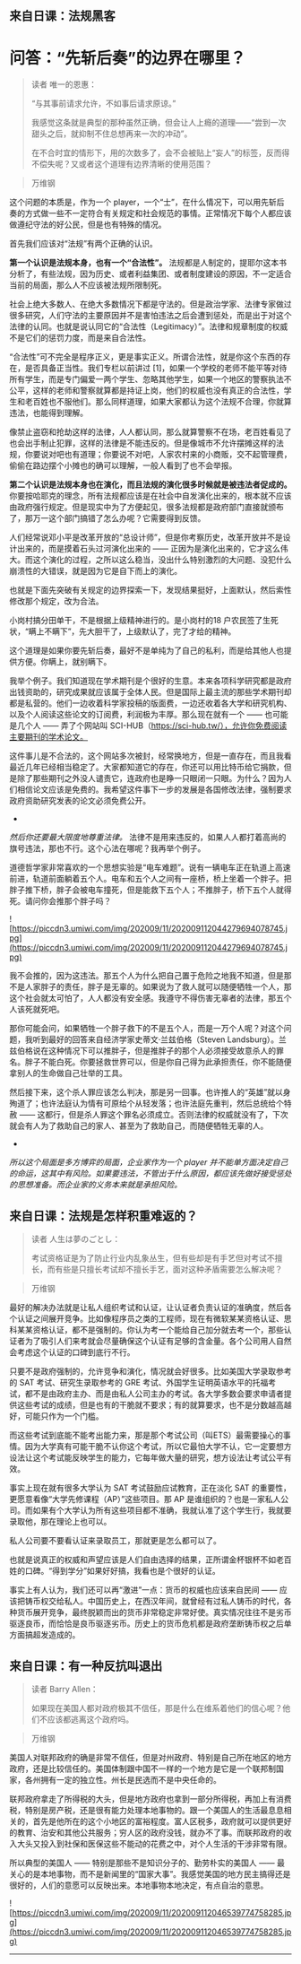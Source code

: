 ## 来自日课：法规黑客

# 问答：“先斩后奏”的边界在哪里？

> 读者 唯一的恩惠：
> 
> “与其事前请求允许，不如事后请求原谅。”
> 
> 我感觉这条就是典型的那种虽然正确，但会让人上瘾的道理——“尝到一次甜头之后，就抑制不住总想再来一次的冲动”。
> 
> 在不合时宜的情形下，用的次数多了，会不会被贴上“妄人”的标签，反而得不偿失呢？又或者这个道理有边界清晰的使用范围？

> 万维钢

这个问题的本质是，作为一个 player，一个“士”，在什么情况下，可以用先斩后奏的方式做一些不一定符合有关规定和社会规范的事情。正常情况下每个人都应该做遵纪守法的好公民，但是也有特殊的情况。

首先我们应该对“法规”有两个正确的认识。

 **第一个认识是法规本身，也有一个“合法性”。** 法规都是人制定的，提耶尔这本书分析了，有些法规，因为历史、或者利益集团、或者制度建设的原因，不一定适合当前的局面，那么人不应该被法规所限制死。

社会上绝大多数人、在绝大多数情况下都是守法的。但是政治学家、法律专家做过很多研究，人们守法的主要原因并不是害怕违法之后会遭到惩处，而是出于对这个法律的认同。也就是说认同它的“合法性（Legitimacy）”。法律和规章制度的权威不是它们的惩罚力度，而是来自合法性。

“合法性”可不完全是程序正义，更是事实正义。所谓合法性，就是你这个东西的存在，是否具备正当性。我们专栏以前讲过 [1]，如果一个学校的老师不能平等对待所有学生，而是专门偏爱一两个学生、忽略其他学生，如果一个地区的警察执法不公平，这样的老师和警察就算都是持证上岗，他们的权威也没有真正的合法性，学生和老百姓也不服他们。那么同样道理，如果大家都认为这个法规不合理，你就算违法，也能得到理解。

像禁止盗窃和抢劫这样的法律，人人都认同，那么就算警察不在场，老百姓看见了也会出手制止犯罪，这样的法律是不能违反的。但是像城市不允许摆摊这样的法规，你要说对吧也有道理；你要说不对吧，人家农村来的小商贩，交不起管理费，偷偷在路边摆个小摊也的确可以理解，一般人看到了也不会举报。

 **第二个认识是法规本身也在演化，而且法规的演化很多时候就是被违法者促成的。** 你要按哈耶克的理念，所有法规都应该是在社会中自发演化出来的，根本就不应该由政府强行规定。但是现实中为了方便起见，很多法规都是政府部门直接就颁布了，那万一这个部门搞错了怎么办呢？它需要得到反馈。

人们经常说邓小平是改革开放的“总设计师”，但是你考察历史，改革开放并不是设计出来的，而是摸着石头过河演化出来的 —— 正因为是演化出来的，它才这么伟大。而这个演化的过程，之所以这么稳当，没出什么特别激烈的大问题、没犯什么崩溃性的大错误，就是因为它是自下而上的演化。

也就是下面先突破有关规定的边界探索一下，发现结果挺好，上面默认，然后索性修改那个规定，改为合法。

小岗村搞分田单干，不是根据上级精神进行的。是小岗村的18 户农民签了生死状，“瞒上不瞒下”，先大胆干了，上级默认了，完了才给的精神。

这个道理是如果你要先斩后奏，最好不是单纯为了自己的私利，而是给其他人也提供方便。你瞒上，就别瞒下。

我举个例子。我们知道现在学术期刊是个很好的生意。本来各项科学研究都是政府出钱资助的，研究成果就应该属于全体人民。但是国际上最主流的那些学术期刊却都是私营的。他们一边收着科学家投稿的版面费，一边还收着各大学和研究机构、以及个人阅读这些论文的订阅费，利润极为丰厚。那么现在就有一个 —— 也可能是几个人 —— 弄了个网站叫 SCI-HUB（https://sci-hub.tw/），允许你免费阅读主要期刊的学术论文。

这件事儿是不合法的，这个网站多次被封，经常换地方，但是一直存在，而且我看最近几年已经相当稳定了。大家都知道它的存在，你还可以用比特币给它捐款，但是除了那些期刊之外没人谴责它，连政府也是睁一只眼闭一只眼。为什么？因为人们相信论文应该是免费的。我希望这件事下一步的发展是各国修改法律，强制要求政府资助研究发表的论文必须免费公开。

*

 *然后你还要最大限度地尊重法律。* 法律不是用来违反的，如果人人都打着高尚的旗号违法，那也不行。这个心法在哪呢？我再举个例子。

道德哲学家非常喜欢的一个思想实验是“电车难题”。说有一辆电车正在轨道上高速前进，轨道前面躺着五个人。电车和五个人之间有一座桥，桥上坐着一个胖子。把胖子推下桥，胖子会被电车撞死，但是能救下五个人；不推胖子，桥下五个人就得死。请问你会推那个胖子吗？

![https://piccdn3.umiwi.com/img/202009/11/202009112044279694078745.jpg](https://piccdn3.umiwi.com/img/202009/11/202009112044279694078745.jpg)

我不会推的，因为这违法。那五个人为什么把自己置于危险之地我不知道，但是那不是人家胖子的责任，胖子是无辜的。如果说为了救人就可以随便牺牲一个人，那这个社会就太可怕了，人人都没有安全感。我遵守不得伤害无辜者的法律，那五个人该死就死吧。

那你可能会问，如果牺牲一个胖子救下的不是五个人，而是一万个人呢？对这个问题，我听到最好的回答来自经济学家史蒂文·兰兹伯格（Steven Landsburg）。兰兹伯格说在这种情况下可以推胖子，但是推胖子的那个人必须接受故意杀人的罪名。胖子不能白死。你要拯救世界可以，但是你自己得为此承担责任，你不能随便拿别人的生命做自己壮举的工具。

然后接下来，这个杀人罪应该怎么判决，那是另一回事。也许推人的“英雄”就以身殉道了；也许法庭认为情有可原给个从轻发落；也许法庭先重判，然后总统给个特赦 —— 这都行，但是杀人罪这个罪名必须成立。否则法律的权威就没有了，下次就会有人为了救助自己的家人、甚至为了救助自己，而随便牺牲无辜的人。

*

 *所以这个局面是多方博弈的局面，企业家作为一个 player 并不能单方面决定自己的命运，这其中有风险。如果要违法，不管出于什么原因，都应该先做好接受惩处的思想准备。而企业家的义务本来就是承担风险。*

## 来自日课：法规是怎样积重难返的？

> 读者 人生は夢のごとし：
> 
> 考试资格证是为了防止行业内乱象丛生，但有些却是有手艺但对考试不擅长，而有些是只擅长考试却不擅长手艺，面对这种矛盾需要怎么解决呢？

> 万维钢

最好的解决办法就是让私人组织考试和认证，让认证者负责认证的准确度，然后各个认证之间展开竞争。比如像程序员之类的工程师，现在有微软某某资格认证、思科某某资格认证，都不是强制的。你认为考一个能给自己加分就去考一个，那些认证者为了吸引人们来考就会尽量确保这个认证有足够的含金量。各个公司用人自然会考虑这个认证的口碑到底行不行。

只要不是政府强制的，允许竞争和演化，情况就会好很多。比如美国大学录取参考的 SAT 考试、研究生录取参考的 GRE 考试、外国学生证明英语水平的托福考试，都不是由政府主办、而是由私人公司主办的考试。各大学多数会要求申请者提供这些考试的成绩，但是也有的干脆就不要求；有的就算要求，也不是分数越高越好，可能只作为一个门槛。

而这些考试到底能不能考出能力来，那是那个考试公司（叫ETS）最需要操心的事情。因为大学真有可能干脆不认你这个考试，所以它最怕大学不认，它一定要想方设法让这个考试能反映学生的能力，它每年做大量的研究，想方设法让考试公平有效。

事实上现在就有很多大学认为 SAT 考试鼓励应试教育，正在淡化 SAT 的重要性，更愿意看像“大学先修课程（AP）”这些项目。那 AP 是谁组织的？也是一家私人公司。而如果有个大学认为所有这些项目都不准确，我就认准了这个学生行，我就要录取他，那在理论上也可以。

私人公司要不要看认证来录取员工，那就更是怎么都可以了。

也就是说真正的权威和声望应该是人们自由选择的结果，正所谓金杯银杯不如老百姓的口碑。“得到学分”如果好好搞，我看也是个很好的认证。

事实上有人认为，我们还可以再“激进”一点：货币的权威也应该来自民间 —— 应该把铸币权交给私人。中国历史上，在西汉年间，就曾经有过私人铸币的时代，各种货币展开竞争，最终脱颖而出的货币非常稳定非常好使。真实情况往往不是劣币驱逐良币，而恰恰是良币驱逐劣币。历史上的货币危机都是政府垄断铸币权之后单方面搞超发造成的。

## 来自日课：有一种反抗叫退出

> 读者 Barry Allen：
> 
> 如果现在美国人都对政府极其不信任，那是什么在维系着他们的信心呢？他们不应该都逃离这个政府吗。

> 万维钢

美国人对联邦政府的确是非常不信任，但是对州政府、特别是自己所在地区的地方政府，还是比较信任的。美国体制跟中国不一样的一个地方是它是一个联邦制国家，各州拥有一定的独立性。州长是民选而不是中央任命的。

联邦政府拿走了所得税的大头，但是地方政府也拿到一部分所得税，再加上有消费税，特别是房产税，还是很有能力处理本地事物的。跟一个美国人的生活最息息相关的，首先是他所在的这个小地区的富裕程度。富人区税多，政府就可以提供更好的教育、治安和其他公共服务；穷人区的政府没钱，就办不了事。而联邦政府的收入大头又投入到社保和医保这些不能动的花费之中，对个人生活的干涉非常有限。

所以典型的美国人 —— 特别是那些不是知识分子的、勤劳朴实的美国人 —— 最关心的是本地事物，而不是新闻里的“国家大事”。我感觉美国的地方民主搞得还是很好的，人们的意愿可以反映出来。本地事物本地决定，有点自治的意思。

![https://piccdn3.umiwi.com/img/202009/11/202009112046539774758285.jpg](https://piccdn3.umiwi.com/img/202009/11/202009112046539774758285.jpg)

---
